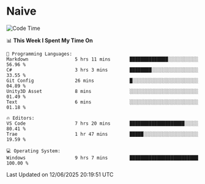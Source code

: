 # Naive
<!-- ## 日拱一卒，功不唐捐 -->
<!-- [![GitHub Streak](https://streak-stats.demolab.com/?user=XiaoXKKK)](https://git.io/streak-stats) -->
<!--START_SECTION:waka-->
![Code Time](http://img.shields.io/badge/Code%20Time-399%20hrs%2056%20mins-blue)

📊 **This Week I Spent My Time On** 

```text
💬 Programming Languages: 
Markdown                 5 hrs 11 mins       ██████████████░░░░░░░░░░░   56.96 % 
C#                       3 hrs 3 mins        ████████░░░░░░░░░░░░░░░░░   33.55 % 
Git Config               26 mins             █░░░░░░░░░░░░░░░░░░░░░░░░   04.89 % 
Unity3D Asset            8 mins              ░░░░░░░░░░░░░░░░░░░░░░░░░   01.49 % 
Text                     6 mins              ░░░░░░░░░░░░░░░░░░░░░░░░░   01.18 % 

🔥 Editors: 
VS Code                  7 hrs 20 mins       ████████████████████░░░░░   80.41 % 
Trae                     1 hr 47 mins        █████░░░░░░░░░░░░░░░░░░░░   19.59 % 

💻 Operating System: 
Windows                  9 hrs 7 mins        █████████████████████████   100.00 % 
```


 Last Updated on 12/06/2025 20:19:51 UTC
<!--END_SECTION:waka-->
